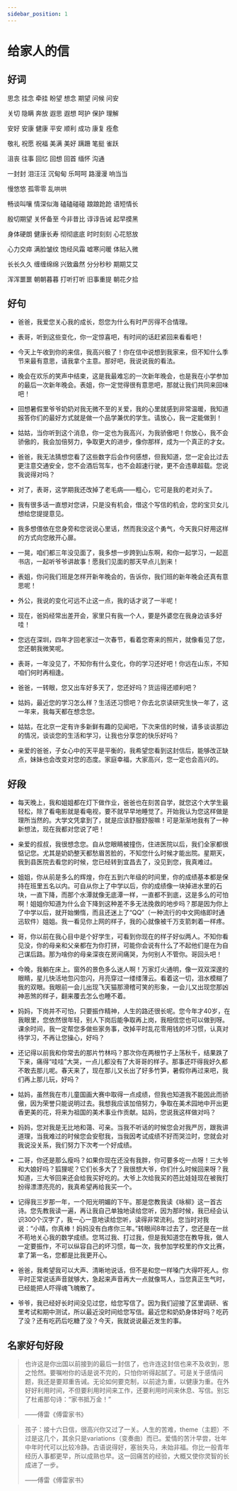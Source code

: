 ```yaml
---
sidebar_position: 1
---
```


# 给家人的信

## 好词

思念 挂念 牵挂 盼望 想念 期望 问候 问安 

关切 隐瞒 奔放 遐思 遐想 呵护 保护 理解 

安好 安康 健康 平安 顺利 成功 康复 痊愈 

敬礼 祝愿 祝福 美满 美好 蹒跚 笔挺 雀跃 

沮丧 往事 回忆 回想 回首 缅怀 沟通 

一封封 泪汪汪 沉甸甸 乐呵呵 路漫漫 响当当 

慢悠悠 孤零零 乱哄哄 

畅谈叫嚷 情深似海 磕磕碰碰 踉踉跄跄 语短情长 

殷切期望 关怀备至 今非昔比 谆谆告诫 起早摸黑 

身体硬朗 健康长寿 彻彻底底 时时刻刻 心花怒放 

心力交瘁 满脸皱纹 饱经风霜 嘘寒问暖 体贴入微 

长长久久 缠缠绵绵 兴致盎然 分分秒秒 期期艾艾 

浑浑噩噩 朝朝暮暮 打听打听 旧事重提 朝花夕拾

## 好句

- 爸爸，我爱您关心我的成长，怨您为什么有时严厉得不合情理。 

- 表哥，听到这些变化，你一定惊喜吧，有时间的话赶紧回来看看吧！ 

- 今天上午收到你的来信，我高兴极了！你在信中说想到我家来，但不知什么季节来最有意思，请我拿个主意。那好吧，我说说我的看法。 

- 晚会在欢乐的笑声中结束，这是我最难忘的一次新年晚会，也是我在小学参加的最后一次新年晚会。表姐，你一定觉得很有意思吧，那就让我们共同来回味吧！ 

- 回想暑假里爷爷奶奶对我无微不至的关爱，我的心里就感到非常温暖，我知道报答你们的最好方式就是做一个品学兼优的学生。请放心，我一定能做到！ 

- 姑姑，当你听到这个消息，你一定也为我高兴，为我骄傲吧！你放心，我不会骄傲的，我会加倍努力，争取更大的进步，像你那样，成为一个真正的才女。 

- 爸爸，我无法猜想您看了这些数字后会作何感想，但我知道，您一定会比过去更注意交通安全，您不会酒后驾车，也不会超速行驶，更不会违章超载。您说我说得对吗？

- 对了，表哥，这学期我还改掉了老毛病——粗心，它可是我的老对头了。 

- 我有很多话一直想对您讲，只是没有机会，借这个写信的机会，您的宝贝女儿想给您提提意见。 

- 我多想偎依在您身旁和您说说心里话，然而我没这个勇气，今天我只好用这样的方式向您敞开心扉。

- 一晃，咱们都三年没见面了，我多想一步跨到山东啊，和你一起学习，一起逛书店，一起听爷爷讲故事！愿我们见面的那天早点儿到来！ 

- 表姐，你问我们班是怎样开新年晚会的，告诉你，我们班的新年晚会还真有意思呢！ 

- 外公，我说的变化可远不止这一点，我的话才说了一半呢！ 

- 现在，爸妈经常出差开会，家里只有我一个人，要是外婆您在我身边该多好哇！ 

- 您远在深圳，四年才回老家过一次春节，看着您寄来的照片，就像看见了您，您还朝我微笑呢。

- 表哥，一年没见了，不知你有什么变化，你的学习还好吧！你远在山东，不知咱们何时再相逢。 

- 爸爸，一转眼，您又出车好多天了，您还好吗？货运得还顺利吧？ 

- 姑妈，最近您的学习怎么样？生活还习惯吧？你去北京读研究生快一年了，这一年来，我每天都在想念您。 

- 姑姑，在北京一定有许多新鲜有趣的见闻吧，下次来信的时候，请多谈谈那边的情况，谈谈您的生活和学习，让我也分享您的快乐好吗？ 

- 亲爱的爸爸，子女心中的天平是平衡的，我希望您看到这封信后，能够改正缺点，妹妹也会改变对您的态度。家庭幸福，大家高兴，您一定也会高兴的。

## 好段

- 每天晚上，我和姐姐都在灯下做作业，爸爸也在刻苦自学，就您这个大学生最轻松，除了看电影就是看电视，要不就早早地睡觉了。开始我认为您这样做是理所当然的。大学文凭拿到了，就是应该舒服舒服嘛！可是渐渐地我有了一种新想法，现在我都对您说了吧！ 

- 亲爱的叔叔，我很想念您。自从您眼睛被撞伤，住进医院以后，我们全家都很惦记您。尤其是奶奶整天都愁眉苦脸的，不知您什么时候才能出院。星期天，我到县医院去看您的时候，您已经转到宜昌去了，没见到您，我真难过。 

- 姐姐，你从前是多么的辉煌，你在五到六年级的时间里，你的成绩基本都是保持在班里五名以内。可自从你上了中学以后，你的成绩像一块掉进水里的石块，一直下降，而那个水潭就像无底潭一样，一直都不到底，这是多么的可怕啊！姐姐你知道为什么会下降到这种差不多无法挽救的地步吗？那是因为你上了中学以后，就开始懒惰，而且还迷上了“QQ”（一种流行的中文网络即时通迅软件）姐姐。我一看见你上网的样子，我的心就像被千万支箭刺着一样疼。 

- 哥，你以前在我心目中是个好学生，可看到你现在的样子好似两人。不知你看见没，你的母亲和父亲都在为你打拼，可能你会说有什么了不起他们是在为自己谋后路。那为啥你的母亲深夜在房间痛哭，为何别人不管你。哥回头吧！ 

- 今晚，我躺在床上。窗外的景色多么迷人啊！万家灯火通明，像一双双深邃的眼睛，星儿快活地忽闪忽闪，月亮穿过一缕缕薄云。看着这一切，泪水模糊了我的双眼。我眼前一会儿出现飞天猫那滑稽可笑的形象，一会儿又出现您那凶神恶煞的样子，翻来覆去怎么也睡不着。 

- 妈妈，下岗并不可怕，只要振作精神，人生的路还很长呢。您今年才40岁，在我眼里，您依然很年轻，别人下岗后能争取再上岗，我相信您也可以做到呀。课余时间，我一定帮您多做些家务事，改掉平时乱花零用钱的坏习惯，认真对待学习，不再让您操心，好吗？ 

- 还记得以前我和你常去的那片竹林吗？那次你在两根竹子上荡秋千，结果跌了下来，痛得“哇哇”大哭，一点儿都没有了大哥哥的样子。那事还吓得我好久都不敢去那儿呢。春天来了，现在那儿又长出了好多竹笋，暑假你再过来吧，我们再上那儿玩，好吗？ 

- 姑妈，虽然我在市儿童国画大赛中取得一点成绩，但我也知道我不能因此而骄傲，因为荣誉只能说明过去。我想我应该加倍努力，争取在美术园地中开出更香更美的花，将来为祖国的美术事业作贡献。姑妈，您说我这样做对吗？ 

- 妈妈，您对我是无比地和蔼、可亲。当我不听话的时候您会对我严厉，跟我讲道理，当我难过的时候您会安慰我，当我因考试成绩不好而哭泣时，您就会对我说没关系，我们努力下次考一个好成绩。 
 
- 二哥，你还是那么瘦吗？如果你现在还没有我胖，你可要多吃一点呀！三大爷和大娘好吗？狐狸呢？它们长多大了？我很想大爷，你们什么时候回来呀？我知道，三大爷回来还会给我买好吃的。大爷上次给我买的芭比娃娃现在被我打扮得漂漂亮亮的，我真希望再给我买一个。 

- 记得我三岁那一年，一个阳光明媚的下午。那是您教我读《咏柳》这一首古诗。您先教我读一遍，再让我自己单独地读给您听，因为那时候，我已经会认识300个汉字了，我一心一意地读给您听，读得非常流利。您当时对我说：“小晴，你真棒！妈妈没有白疼你三年。”转眼间8年过去了，您还是在一丝不苟地关心我的数学成绩。您骂过我、打过我，但是我知道您在教导我，做人一定要振作，不可以纵容自己的坏习惯，每一次，我参加学校里的作文比赛，拿了第一名，您都是比我更开心。 

- 爸爸，我希望我可以大声、清晰地说话，但不是和您一样嗓门大得吓死人。你平时正常说话声音就够大，急起来声音再大一点就像骂人，当您真正生气时，已经能把人吓得魂飞魄散了。 

- 爷爷，我已经好长时间没见过您，给您写信了。因为我们迎接了区里调研、省里考试和期中测试，所以最近没时间给您写信。最近您和奶奶身体好吗？吃药了没？还有吃药后吃糖了没？今天，我就说说最近发生的事。

## 名家好句好段

> 也许这是你出国以前接到的最后一封信了，也许连这封信也来不及收到，思之怆然。要嘱咐你的话是说不完的，只怕你听得起腻了。可是关于感情问题，我还是要郑重告诫。无论如何要克制，以前途为重，以健康为重。在外好好利用时间，不但要利用时间来工作，还要利用时间来休息、写信。别忘了杜甫那句诗：“家书抵万金！” 
>
> ——傅雷《傅雷家书》 

> 孩子：接十六日信，很高兴你又过了一关。人生的苦难，theme（主题）不过是这几个，其余只是variations（变奏曲）而已。爱情的苦汁早尝，壮年中年时代可以比较冷静。古语说得好，塞翁失马，未始非福。你比一般青年经历人事都更早，所以成熟也早。这一回痛苦的经验，大概又使你灵智的长成进了一步。 
>
> ——傅雷《傅雷家书》 
